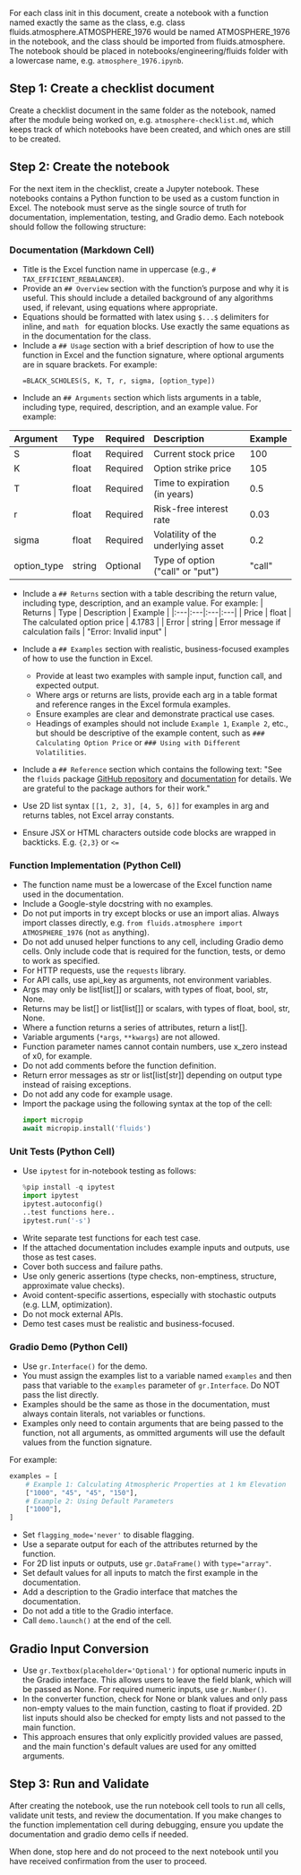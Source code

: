 For each class init in this document, create a notebook with a function named exactly the same as the class, e.g. class fluids.atmosphere.ATMOSPHERE_1976 would be named ATMOSPHERE_1976 in the notebook, and the class should be imported from fluids.atmosphere.  The notebook should be placed in notebooks/engineering/fluids folder with a lowercase name, e.g. `atmosphere_1976.ipynb`.

## Step 1: Create a checklist document
Create a checklist document in the same folder as the notebook, named after the module being worked on, e.g. `atmosphere-checklist.md`, which keeps track of which notebooks have been created, and which ones are still to be created. 

## Step 2: Create the notebook
For the next item in the checklist, create a Jupyter notebook.  These notebooks contains a Python function to be used as a custom function in Excel. The notebook must serve as the single source of truth for documentation, implementation, testing, and Gradio demo.  Each notebook should follow the following structure:

### Documentation (Markdown Cell)
- Title is the Excel function name in uppercase (e.g., `# TAX_EFFICIENT_REBALANCER`).
- Provide an `## Overview` section with the function’s purpose and why it is useful.  This should include a detailed background of any algorithms used, if relevant, using equations where appropriate.
- Equations should be formatted with latex using `$...$` delimiters for inline, and ```math ``` for equation blocks.  Use exactly the same equations as in the documentation for the class.
- Include a `## Usage` section with a brief description of how to use the function in Excel and the function signature, where optional arguments are in square brackets. For example:
   ```excel
   =BLACK_SCHOLES(S, K, T, r, sigma, [option_type])
   ```
- Include an `## Arguments` section which lists arguments in a table, including type, required, description, and an example value.  For example:

| Argument | Type | Required | Description | Example |
|:---|:---|:---|:---|:---|
| S | float | Required | Current stock price | 100 |
| K | float | Required | Option strike price | 105 |
| T | float | Required | Time to expiration (in years) | 0.5 |
| r | float | Required | Risk-free interest rate | 0.03 |
| sigma | float | Required | Volatility of the underlying asset | 0.2 |
| option_type | string | Optional | Type of option ("call" or "put") | "call" |

- Include a `## Returns` section with a table describing the return value, including type, description, and an example value. For example:
| Returns | Type | Description | Example |
|:---|:---|:---|:---|
| Price | float | The calculated option price | 4.1783 |
| Error | string | Error message if calculation fails | "Error: Invalid input" |

- Include a `## Examples` section with realistic, business-focused examples of how to use the function in Excel.
  - Provide at least two examples with sample input, function call, and expected output.
  - Where args or returns are lists, provide each arg in a table format and reference ranges in the Excel formula examples.
  - Ensure examples are clear and demonstrate practical use cases.
  - Headings of examples should not include `Example 1`, `Example 2`, etc., but should be descriptive of the example content, such as `### Calculating Option Price` or `### Using with Different Volatilities`.
- Include a `## Reference` section which contains the following text:  "See the `fluids` package [GitHub repository](https://github.com/CalebBell/fluids) and [documentation](https://fluids.readthedocs.io/index.html) for details.  We are grateful to the package authors for their work."

- Use 2D list syntax `[[1, 2, 3], [4, 5, 6]]` for examples in arg and returns tables, not Excel array constants.
- Ensure JSX or HTML characters outside code blocks are wrapped in backticks. E.g. `{2,3}` or `<=`

### Function Implementation (Python Cell)
- The function name must be a lowercase of the Excel function name used in the documentation.
- Include a Google-style docstring with no examples.
- Do not put imports in try except blocks or use an import alias. Always import classes directly, e.g. `from fluids.atmosphere import ATMOSPHERE_1976` (not `as` anything).
- Do not add unused helper functions to any cell, including Gradio demo cells. Only include code that is required for the function, tests, or demo to work as specified.
- For HTTP requests, use the `requests` library.
- For API calls, use api_key as arguments, not environment variables.
- Args may only be list[list[]] or scalars, with types of float, bool, str, None.
- Returns may be list[] or list[list[]] or scalars, with types of float, bool, str, None.
- Where a function returns a series of attributes, return a list[].
- Variable arguments (`*args`, `**kwargs`) are not allowed.
- Function parameter names cannot contain numbers, use x_zero instead of x0, for example.
- Do not add comments before the function definition.
- Return error messages as str or list[list[str]] depending on output type instead of raising exceptions.
- Do not add any code for example usage.
- Import the package using the following syntax at the top of the cell:
   ```python
   import micropip
   await micropip.install('fluids')
   ```

### Unit Tests (Python Cell)
- Use `ipytest` for in-notebook testing as follows:
   ```python
   %pip install -q ipytest
   import ipytest
   ipytest.autoconfig()
   ..test functions here..
   ipytest.run('-s')
   ```
- Write separate test functions for each test case.
- If the attached documentation includes example inputs and outputs, use those as test cases.
- Cover both success and failure paths.
- Use only generic assertions (type checks, non-emptiness, structure, approximate value checks).
- Avoid content-specific assertions, especially with stochastic outputs (e.g. LLM, optimization).
- Do not mock external APIs. 
- Demo test cases must be realistic and business-focused.

### Gradio Demo (Python Cell)
- Use `gr.Interface()` for the demo.
- You must assign the examples list to a variable named `examples` and then pass that variable to the `examples` parameter of `gr.Interface`. Do NOT pass the list directly.
- Examples should be the same as those in the documentation, must always contain literals, not variables or functions.
- Examples only need to contain arguments that are being passed to the function, not all arguments, as ommitted arguments will use the default values from the function signature.

For example:
```python
examples = [
    # Example 1: Calculating Atmospheric Properties at 1 km Elevation
    ["1000", "45", "45", "150"],
    # Example 2: Using Default Parameters
    ["1000"],
]
```
- Set `flagging_mode='never'` to disable flagging.
- Use a separate output for each of the attributes returned by the function.
- For 2D list inputs or outputs, use `gr.DataFrame()` with `type="array"`.
- Set default values for all inputs to match the first example in the documentation.
- Add a description to the Gradio interface that matches the documentation.
- Do not add a title to the Gradio interface.
- Call `demo.launch()` at the end of the cell.

## Gradio Input Conversion
- Use `gr.Textbox(placeholder='Optional')` for optional numeric inputs in the Gradio interface. This allows users to leave the field blank, which will be passed as None.  For required numeric inputs, use `gr.Number()`.
- In the converter function, check for None or blank values and only pass non-empty values to the main function, casting to float if provided.  2D list inputs should also be checked for empty lists and not passed to the main function.
- This approach ensures that only explicitly provided values are passed, and the main function's default values are used for any omitted arguments.

## Step 3: Run and Validate

After creating the notebook, use the run notebook cell tools to run all cells, validate unit tests, and review the documentation. If you make changes to the function implementation cell during debugging, ensure you update the documentation and gradio demo cells if needed.

When done, stop here and do not proceed to the next notebook until you have received confirmation from the user to proceed.
